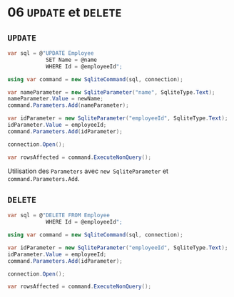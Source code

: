 # 06 `UPDATE` et `DELETE`



## `UPDATE`

```cs
var sql = @"UPDATE Employee 
            SET Name = @name
            WHERE Id = @employeeId";

using var command = new SqliteCommand(sql, connection);

var nameParameter = new SqliteParameter("name", SqliteType.Text);
nameParameter.Value = newName;
command.Parameters.Add(nameParameter);

var idParameter = new SqliteParameter("employeeId", SqliteType.Text);
idParameter.Value = employeeId;
command.Parameters.Add(idParameter);

connection.Open();

var rowsAffected = command.ExecuteNonQuery();
```

Utilisation des `Parameters` avec `new SqliteParameter` et `command.Parameters.Add`.



## `DELETE`

```cs
var sql = @"DELETE FROM Employee 
            WHERE Id = @employeeId";

using var command = new SqliteCommand(sql, connection);

var idParameter = new SqliteParameter("employeeId", SqliteType.Text);
idParameter.Value = employeeId;
command.Parameters.Add(idParameter);

connection.Open();

var rowsAffected = command.ExecuteNonQuery();
```

